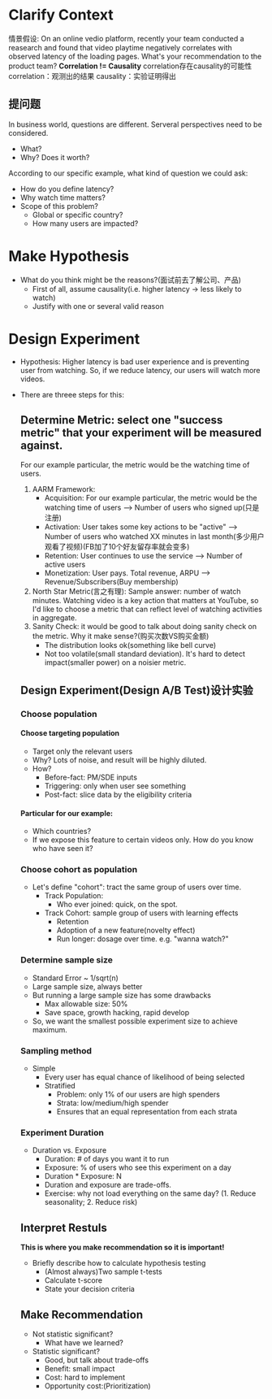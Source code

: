 # Clarify Context
情景假设:
On an online vedio platform, recently your team conducted a reasearch and found that video playtime negatively correlates with observed latency of the loading pages. What's your recommendation to the product team?
**Correlation != Causality** correlation存在causality的可能性
correlation：观测出的结果
causality：实验证明得出

## 提问题
In business world, questions are different. Serveral perspectives need to be considered.
* What?
* Why? Does it worth?

According to our specific example, what kind of question we could ask:
* How do you define latency?
* Why watch time matters?
* Scope of this problem?
	* Global or specific country?
	* How many users are impacted? 

# Make Hypothesis
* What do you think might be the reasons?(面试前去了解公司、产品)
	* First of all, assume causality(i.e. higher latency -> less likely to watch)
	* Justify with one or several valid reason

# Design Experiment
* Hypothesis: Higher latency is bad user experience and is preventing user from watching. So, if we reduce latency, our users will watch more videos. 
* There are threee steps for this:
	## Determine Metric: select one "success metric" that your experiment will be measured against. 
	For our example particular, the metric would be the watching time of users.
    1. AARM Framework:
		* Acquisition: For our example particular, the metric would be the watching time of users --> Number of users who signed up(只是注册)
		* Activation: User takes some key actions to be "active" --> Number of users who watched XX minutes in last month(多少用户观看了视频)(FB加了10个好友留存率就会变多)
		* Retention: User continues to use the service --> Number of active users
		* Monetization: User pays. Total revenue, ARPU --> Revenue/Subscribers(Buy membership)
	2. North Star Metric(言之有理):
		Sample answer: number of watch minutes. Watching video is a key action that matters at YouTube, so I'd like to choose a metric that can reflect level of watching activities in aggregate. 
	3. Sanity Check: it would be good to talk about doing sanity check on the metric. Why it make sense?(购买次数VS购买金额)
		* The distribution looks ok(something like bell curve)
		* Not too volatile(small standard deviation). It's hard to detect impact(smaller power) on a noisier metric.
	## Design Experiment(Design A/B Test)设计实验
	### Choose population
	#### Choose targeting population
	* Target only the relevant users
	* Why? Lots of noise, and result will be highly diluted.
	* How?
    	* Before-fact: PM/SDE inputs
    	* Triggering: only when user see something
    	* Post-fact: slice data by the eligibility criteria
	#### Particular for our example:
	* Which countries?
	* If we expose this feature to certain videos only. How do you know who have seen it?

	### Choose cohort as population
	* Let's define "cohort": tract the same group of users over time. 
    	* Track Population: 
        	* Who ever joined: quick, on the spot.
      	* Track Cohort: sample group of users with learning effects
        	* Retention
        	* Adoption of a new feature(novelty effect)
        	* Run longer: dosage over time. e.g. "wanna watch?"
	### Determine sample size
	* Standard Error ~ 1/sqrt(n)
	* Large sample size, always better
	* But running a large sample size has some drawbacks
    	* Max allowable size: 50%
    	* Save space, growth hacking, rapid develop
  	* So, we want the smallest possible experiment size to achieve maximum. 
	### Sampling method
	* Simple
    	* Every user has equal chance of likelihood of being selected
    	* Stratified
        	* Problem: only 1% of our users are high spenders
        	* Strata: low/medium/high spender
        	* Ensures that an equal representation from each strata
	### Experiment Duration
	* Duration vs. Exposure
    	* Duration: # of days you want it to run
    	* Exposure: % of users who see this experiment on a day
    	* Duration * Exposure: N
    	* Duration and exposure are trade-offs.
    	* Exercise: why not load everything on the same day?
  			(1. Reduce seasonality; 2. Reduce risk)
	
	## Interpret Restuls
	**This is where you make recommendation so it is important!**
	* Briefly describe how to calculate hypothesis testing
    	* (Almost always)Two sample t-tests
    	* Calculate t-score
    	* State your decision criteria
	
	## Make Recommendation
	* Not statistic significant?
    	* What have we learned?
  	* Statistic significant?
    	* Good, but talk about trade-offs
    	* Benefit: small impact
    	* Cost: hard to implement
    	* Opportunity cost:(Prioritization)
